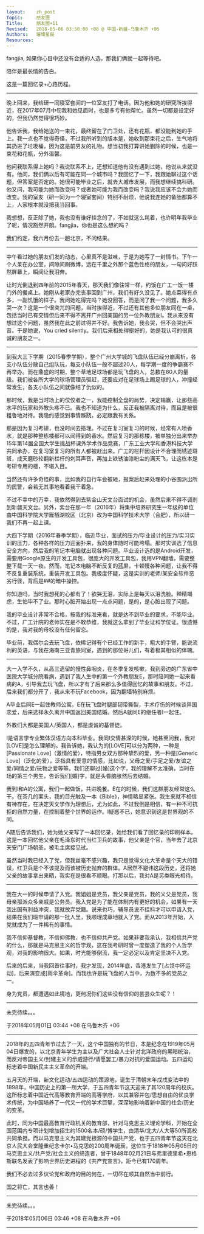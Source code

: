 ```yaml
---
layout:    zh_post
Topic:     朋友圈
Title:     朋友圈+11
Revised:   2018-05-06 03:50:00 +08 @ 中国-新疆-乌鲁木齐 +06
Authors:   璀璨星辰
Resources:
---
```


fangjia, 如果你心目中还没有合适的人选，那我们俩就一起等待吧。

陪伴是最长情的告白。

这是一篇回忆录+心路历程。

----------------------------------------------------------------------------------

晚上回来，我给研一同寝室套间的一位室友打了电话。因为他和她的研究所挨得近，在2017年07月中旬我和她见面时，也是多亏有他帮忙。虽然一切都是设定好的，但我仍然觉得很巧妙。

他告诉我，我给她送的一束花，最终留在了门卫处，还有花瓶，都没能到她的手上。我一点也不觉得奇怪，不过我所听到的版本是，她收到那束花之后，生气地将其扔进了垃圾桶，因为这是前男友的礼物。想当初我打算讲她删除的时候，也是一束花和花瓶，分外温馨。

他问我联系得上她吗？我说联系不上，还想知道他有没有遇到过她，他说从来就没有。他问，我们俩以后有可能在同一个城市吗？我回忆了一下，我跟她聊过这个话题，但答案是否定的。她很可能毕业之后，就去大城市发展，而我想继续搞科研。他又问，我可能为她而改变吗？或者她可能为我而改变吗？我说我应该不会为她而改变。我的室友（研一同为一个寝室套间）特别不耐烦，他说我连她的备胎都算不上，人家根本就没把我当回事。

我想想，反正除了她，我也没有谁好挂念的了，不如就这么耗着，也许明年我毕业了呢，情况豁然开朗。fangjia，你也是这么想的吗？

我们约定，我六月份去一趟北京，不问结果。

----------------------------------------------------------------------------------

中午看过她的朋友们发的动态，心里真不是滋味，于是为她写了一封情书。下午一个人呆在办公室，间隙间刷微博，远在千里之外那个蓝色性格的朋友，一句问好跃然屏幕上，瞬间让我泪奔。

让时光倒退到四年前的2015年春天，那天我们像往常一样，约饭在广工一饭一楼门外的餐桌上。她刚从老家办完丧事回到广州，我们有好久没见了。她点菜得有点多，一副饥饿的样子。我问她吃得完吗？她没回答，而是问了我一个问题，我多久哭一次？这是一个很突兀的问题，当时挨得近，不过还有其他多位朋友同在一桌，包括当时已有交情但后来不得不离开广州回美国的另一位外教朋友I。我从来没有想过这个问题，虽然我在此之前过得并不好。我告诉她，我会哭，但不会哭出声音。于是她说，You cried silently。我们后来相处得挺好的，她是我认可的很真诚的朋友之一。

----------------------------------------------------------------------------------

到我大三下学期（2015春季学期），整个广州大学城的飞盘队伍已经分崩离析，各支小队伍分散自己组队玩，每支小队伍一般不超过20人，每学期一度的争霸赛不再举办。而在鼎盛的时期，整个草地足球场都是玩飞盘的人，总数在80人的量级。我们被各所大学的球场管理员驱赶，还要应对在足球场上踢足球的人，冲撞经常发生，各支小队伍之间就像结了仇似的。

那时候，我是当时场上的佼佼者之一，我能控制全盘的局势，决定输赢，让那些高水平的玩家和外教头疼不已。我也不知道为什么，反正我被隔离对待，而且是被很粗鲁地对待。我隐约感觉到事情蹊跷，必定跟我有关系。

那是因为复习考研，也没时间去搭理。不过在复习室复习的时候，经常有人喷香水，就是那种整栋楼都可以闻得到的香水。然后复习的那栋楼，被单独分出来举办15年第14届全国大学生挑战杯课外学术作品竞赛，广东工业大学和香港科技大学共同承办，在复习室复习的所有人都被赶出来。广工的栏杆因设计不合理而锈迹斑斑，成天磨砂轮翻新栏杆的刺耳声音，再加上铁锈油漆粉尘的满天飞，让这栋本是考研专用的楼，不堪入目。

当然还有许多奇怪的事，比如我的自行车会被砸，报案后赶来处理的小谷围派出所的民警，会若无其事地看着我干着急。

不过不幸中的万幸，我依然得到去紫金山天文台面试的机会，虽然后来不得不调剂到新疆天文台。另外，紫台在那一年（2016年）将集中培养研究生一年级的单位由中国科学院大学雁栖湖校区（北京）改为中国科学技术大学（合肥），所以研一我们不再一起上课。

大四下学期（2016年春季学期），临近毕业，面试的压力/毕业设计的压力/实习实训的压力，各种各样的压力迎面扑来，我的身体随时可能垮塌。那时实训选了信息安全方向，然后我的笔记本电脑就出现各种问题。毕业设计选的是Android开发，需要用Google原生的开发工具包，很庞大的开发工具包，我用VPN翻墙，需要整整下载一天一夜。然而，笔记本电脑不断反复的蓝屏，卡顿慢各种问题，让我不得不反复重装系统，重装开发工具包。我极度怀疑，这是实训的老师/某安全软件恶劣行径，背后是##的暗中操控。

你知道吗，当时我想死的心都有了！欲哭无泪，实际上是每天以泪洗脸。殚精竭虑，生怕毕不了业。那时心脏开始出现一点点问题，是的，是心脏出现了问题。

我的毕业设计非常不合格，按我的标准来看，就是达不到毕业的要求，不能毕业。不过，广工计院的老师实在是不敢恭维，我就这么拿到了毕业证和学位证。很遗憾的是，我对我的母校没有任何留恋。

毕业前，我偶尔会去玩飞盘，依稀记得有个已经工作的新手，粗大的手臂，能说流利的英语，与我在海南三亚青旅同室，遇到的那位哥儿们，有着极其相似的体魄。

----------------------------------------------------------------------------------

大一入学不久，从高三遗留的慢性鼻咽炎，在冬季复发咳嗽，我到旁边的广东省中医院大学城分院看病，遇到了我人生中的第一个外教朋友E，那时陪同她一起来看病的A，引导我去玩飞盘，所以才有了后来那么多值得回忆的故事和朋友。不过，后来我们都分开了，我从来不玩Facebook，因为翻墙特别麻烦。

A毕业后同E一起住教师公寓。E在玩飞盘时腿部韧带撕裂，手术疗伤的时候谈异国恋爱，后来选择永久离开中国返回美国结婚。然后A就同E的继任者I一起住。

外教们大都是美国人/英国人，都是虔诚的基督徒。

I是语言学专业繁体汉语方向本科毕业。我同I交情甚深的时候，她甚至问我，我对[LOVE]是怎么理解的。我告诉她，我认为的[LOVE]可以分为两种，一种是[Passionate Love]（激情的爱），特指男女双方那种挚烈的爱，另一种是[Generic Love]（泛化的爱），泛指具有爱意的情感，比如说，父母之爱/手足之爱/友谊之爱/同情之爱/玩物之爱等等。我们还聊过[婚]这个字，我的理解不太准确，当时在场的第三个男生，告诉我们[婚]字，就是头昏脑胀然后去结婚。

我到I和A的公寓，我们一起做饭，共进晚餐。E在的时候，我们这群朋友经常这么干。在茶几的案头，我的目光触及一本《Bible》，神情略显紧张。我生来就不相信有神存在，在决定天文学作为理想后，尤为如此，不过我倒是相信，有一种不可抗拒的自然力量，在控制着整个世界的运作。I疑惑不已，她意识到这是世界观的不同。

A随后告诉我们，她为她父亲写了一本回忆录，她给我们看了回忆录的印刷样本。这是一本回忆他父亲在毛泽东时代当红卫兵的故事，他父亲是个官，当年去了北京天安门广场朝圣，被毛主席接见过。

虽然当时我已经入了党，但我丝毫不感兴趣，我只是觉得文化大革命是个天大的错误，红卫兵是个不该提及而该被历史抛弃的群体。A居然不避讳这段历史，还将她父亲的故事拿出来晒，我实在是很看不顺眼。打那以后，我对A是另类眼光相待。

----------------------------------------------------------------------------------

我在大一的时候申请了入党。我姐姐是党员，我父亲是党员，我的义父是党员，我母亲那派众多亲戚是公务员。我入党是为了能在体制内有更好的机会，如果有一天我出国有利益冲突，我就放弃党籍。说来也巧，辅导员说不挂科才可以申请入党，结果在我们班申请的那一批人里，我顺理成章地就入了党。而从2013年开始，入党就成为了一件稀有的事情。

我不信仰基督教，不信仰佛教，也不信仰共产党。如果非要我承认，我相信共产党的什么，那就是马克思主义的哲学观，这在我考研时曾一度塑造了我的个人哲学观，对我的影响很大。如果，时光能够倒流，我一定必定以及肯定坚决不入党。

后来的后来，当我回首往事时，我才发现，2014年底，香港发生了[占领中环运动]，后来演变成[雨伞革命]。而我也许是玩飞盘的人当中，为数不多的党员之一。

身为党员，都遭遇如此境地，更何况你们这些没有信仰的芸芸众生呢？！

----------------------------------------------------------------------------------

未完待续。。。

于2018年05月01日 03:44 +08 在乌鲁木齐 +06

----------------------------------------------------------------------------------

2018年的五四青年节过去了一天，这个中国独有的节日，本是纪念在1919年05月04日爆发的，以北京青年学生为主以及广大社会人士针对北洋政府的黑暗统治，而反对帝国主义/封建主义的示威游行/请愿罢工/暴力对抗的爱国运动。五四运动标志着中国新民主主义革命的开端。

五月天的开端，新文化运动/五四运动的策源地，诞生于清朝末年戊戌变法中的1898年，中国历史上的第一所大学，于五四青年节这天迎来了其120周年的校庆。这所标志着中国近代高等教育开端的高等学府，以其兼容并包/思想自由的优良学术传统，为中国培养了一代又一代的学术巨擘，深深地影响着新中国的社会/历史的变革。

此时，同为中国最高教育行政机关的教育部，针对马克思主义理论学科，开始在全国范围内专项计划增加招生约1500名本/硕/博学生，由清华/北大/人大等50所高校共同承担。而以马克思主义为其建党根源的中国共产党，也于五四青年节这天在北京人民大会堂隆重纪念卡尔•马克思的200周年诞辰。这位生于1818年05月05日的马克思主义/共产党/社会主义的缔造者，曾于1848年02月21日与弗里德里希•恩格斯联名发表了影响世界历史进程的《共产党宣言》，距今已有170周年。

我们不必去过多议论党和政府的目的何在，一切尽在顺其自然当中前行。

国之将亡，其言也善！

-----

未完待续。。。

于2018年05月06日 03:46 +08 在乌鲁木齐 +06

-----
